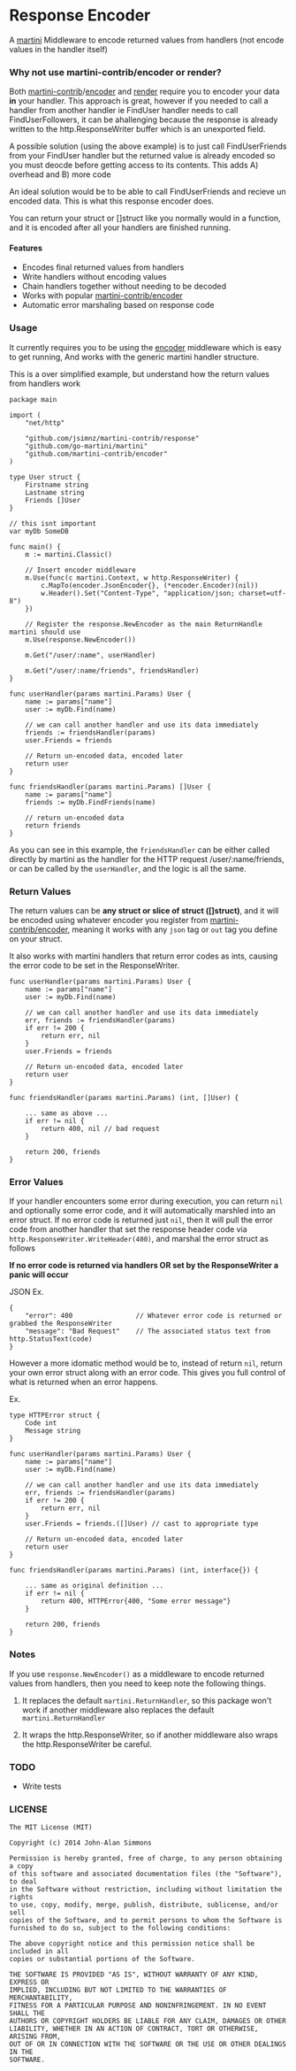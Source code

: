 # Response Encoder

A [martini](http://github.com/go-martini/martini) Middleware to encode returned values from handlers (not encode values in the handler itself)

### Why not use martini-contrib/encoder or render?

Both [martini-contrib](http://github.com/martini-contrib)/[encoder](http://github.com/martini-contrib/encoder) and [render](http://github.com/martini-contrib/render) require you to encoder your data **in**  your handler. This approach is great, however if you needed to call a handler from another handler ie FindUser handler needs to call FindUserFollowers, it can be ahallenging because the response is already written to the http.ResponseWriter buffer which is an unexported field.

A possible solution (using the above example) is to just call FindUserFriends from your FindUser handler but the returned value is already encoded so you must deocde before getting access to its contents. This adds A) overhead and B) more code

An ideal solution would be to be able to call FindUserFriends and recieve un encoded data. This is what this response encoder does.

You can return your struct or []struct like you normally would in a function, and it is encoded after all your handlers are finished running.

#### Features
- Encodes final returned values from handlers
- Write handlers without encoding values
- Chain handlers together without needing to be decoded
- Works with popular [martini-contrib/encoder](http://github.com/martini-contrib/encoder)
- Automatic error marshaling based on response code

### Usage

It currently requires you to be using the [encoder](http://github.com/martini-contrib/encoder) middleware which is easy to get running, And works with the generic martini handler structure.

This is a over simplified example, but understand how the return values from handlers work

```
package main

import (
	"net/http"

	"github.com/jsimnz/martini-contrib/response"
	"github.com/go-martini/martini"
	"github.com/martini-contrib/encoder"
)

type User struct {
	Firstname string
	Lastname string
	Friends []User
}

// this isnt important
var myDb SomeDB

func main() {
	m := martini.Classic()

	// Insert encoder middleware
	m.Use(func(c martini.Context, w http.ResponseWriter) {
        c.MapTo(encoder.JsonEncoder{}, (*encoder.Encoder)(nil))
        w.Header().Set("Content-Type", "application/json; charset=utf-8")
    })

    // Register the response.NewEncoder as the main ReturnHandle martini should use
    m.Use(response.NewEncoder())

    m.Get("/user/:name", userHandler)

    m.Get("/user/:name/friends", friendsHandler)
}

func userHandler(params martini.Params) User {
	name := params["name"]
	user := myDb.Find(name)

	// we can call another handler and use its data immediately
	friends := friendsHandler(params)
	user.Friends = friends

	// Return un-encoded data, encoded later 
	return user
}

func friendsHandler(params martini.Params) []User {
	name := params["name"]
	friends := myDb.FindFriends(name)

	// return un-encoded data
	return friends
}
```

As you can see in this example, the `friendsHandler` can be either called directly by martini as the handler for the HTTP request /user/:name/friends, or can be called by the `userHandler`, and the logic is all the same.

### Return Values

The return values can be **any struct or slice of struct ([]struct)**, and it will be encoded using whatever encoder you register from [martini-contrib/encoder](http://github.com/martini-contrib/encoder), meaning it works with any `json` tag or `out` tag you define on your struct.

It also works with martini handlers that return error codes as ints, causing the error code to be set in the ResponseWriter. 

```
func userHandler(params martini.Params) User {
	name := params["name"]
	user := myDb.Find(name)

	// we can call another handler and use its data immediately
	err, friends := friendsHandler(params)
	if err != 200 {
		return err, nil
	}
	user.Friends = friends

	// Return un-encoded data, encoded later 
	return user
}

func friendsHandler(params martini.Params) (int, []User) {
	
	... same as above ...
	if err != nil {
		return 400, nil // bad request
	}

	return 200, friends
}
```

### Error Values

If your handler encounters some error during execution, you can return `nil` and optionally some error code, and it will automatically marshled into an error struct. If no error code is returned just `nil`, then it will pull the error code from another handler that set the response header code via `http.ResponseWriter.WriteHeader(400)`, and marshal the error struct as follows

**If no error code is returned via handlers OR set by the ResponseWriter a panic will occur**

JSON Ex.
```
{
	"error": 400				// Whatever error code is returned or grabbed the ResponseWriter
	"message": "Bad Request"	// The associated status text from http.StatusText(code)
}
```

However a more idomatic method would be to, instead of return `nil`, return your own error struct along with an error code. This gives you full control of what is returned when an error happens.

Ex.
```
type HTTPError struct {
	Code int
	Message string
}

func userHandler(params martini.Params) User {
	name := params["name"]
	user := myDb.Find(name)

	// we can call another handler and use its data immediately
	err, friends := friendsHandler(params)
	if err != 200 {
		return err, nil
	}
	user.Friends = friends.([]User) // cast to appropriate type

	// Return un-encoded data, encoded later 
	return user
}

func friendsHandler(params martini.Params) (int, interface{}) {
	
	... same as original definition ...
	if err != nil {
		return 400, HTTPError{400, "Some error message"}
	}

	return 200, friends
}
```

### Notes

If you use `response.NewEncoder()` as a middleware to encode returned values from handlers, then you need to keep note the following things.

1. It replaces the default `martini.ReturnHandler`, so this package won't work if another middleware also replaces the default `martini.ReturnHandler`

2. It wraps the http.ResponseWriter, so if another middleware also wraps the http.ResponseWriter be careful.

### TODO
- Write tests

### LICENSE 
```
The MIT License (MIT)

Copyright (c) 2014 John-Alan Simmons

Permission is hereby granted, free of charge, to any person obtaining a copy
of this software and associated documentation files (the "Software"), to deal
in the Software without restriction, including without limitation the rights
to use, copy, modify, merge, publish, distribute, sublicense, and/or sell
copies of the Software, and to permit persons to whom the Software is
furnished to do so, subject to the following conditions:

The above copyright notice and this permission notice shall be included in all
copies or substantial portions of the Software.

THE SOFTWARE IS PROVIDED "AS IS", WITHOUT WARRANTY OF ANY KIND, EXPRESS OR
IMPLIED, INCLUDING BUT NOT LIMITED TO THE WARRANTIES OF MERCHANTABILITY,
FITNESS FOR A PARTICULAR PURPOSE AND NONINFRINGEMENT. IN NO EVENT SHALL THE
AUTHORS OR COPYRIGHT HOLDERS BE LIABLE FOR ANY CLAIM, DAMAGES OR OTHER
LIABILITY, WHETHER IN AN ACTION OF CONTRACT, TORT OR OTHERWISE, ARISING FROM,
OUT OF OR IN CONNECTION WITH THE SOFTWARE OR THE USE OR OTHER DEALINGS IN THE
SOFTWARE.
```